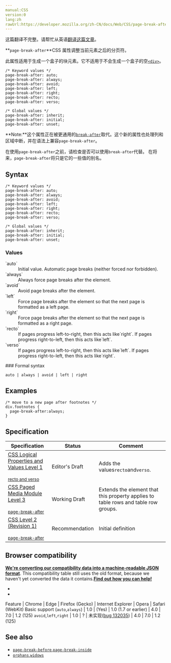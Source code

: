 ```yaml
---
manual:CSS
version:0
lang:zh
rawUrl:https://developer.mozilla.org/zh-CN/docs/Web/CSS/page-break-after
---
```




这篇翻译不完整。请帮忙从英语[翻译这篇文章](%31550 "")。







**`page-break-after`**CSS 属性调整当前元素之后的分页符。



此属性适用于生成一个盒子的块元素。它不适用于不会生成一个盒子的空[`<div>`](%408 "HTML <div> 元素 (或 HTML 文档分区元素) 是一个通用型的流内容容器，它在语义上不代表任何特定类型的内容，它可以被用来对其它元素进行分组，一般用于样式化相关的需求（使用 class 或 id 特性) 或者对具有相同特性的一组元素进行分组 (比如 lang)，它应该在没有任何其它语义元素可用时才使用 (比如 <article> 或 <nav>) 。")。






```
/* Keyword values */
page-break-after: auto;
page-break-after: always;
page-break-after: avoid;
page-break-after: left;
page-break-after: right;
page-break-after: recto;
page-break-after: verso;

/* Global values */
page-break-after: inherit;
page-break-after: initial;
page-break-after: unset;
```






**Note:**这个属性正在被更通用的[`break-after`](%27872 "break-after CSS 属性描述在生成的盒子之后的页面，列或区域中断行为（换句话说，如何以及是否中断）。如果没有生成的盒子，属性将被忽略。")取代。这个新的属性也处理列和区域中断，并在语法上兼容`page-break-after`。



在使用`page-break-after`之前，请检查是否可以使用`break-after`代替。 在将来，`page-break-after`将只是它的一些值的别名。











## Syntax<a name="Syntax"></a>

```
/* Keyword values */
page-break-after: auto;
page-break-after: always;
page-break-after: avoid;
page-break-after: left;
page-break-after: right;
page-break-after: recto;
page-break-after: verso;

/* Global values */
page-break-after: inherit;
page-break-after: initial;
page-break-after: unset;
```

### Values<a name="Values"></a>
<dl><dt id=''>`auto`</dt><dd>Initial value. Automatic page breaks (neither forced nor forbidden).</dd><dt id=''>`always`</dt><dd>Always force page breaks after the element.</dd><dt id=''>`avoid`</dt><dd>Avoid page breaks after the element.</dd><dt id=''>`left`</dt><dd>Force page breaks after the element so that the next page is formatted as a left page.</dd><dt id=''>`right`</dt><dd>Force page breaks after the element so that the next page is formatted as a right page.</dd><dt id=''>`recto`<i></i></dt><dd>If pages progress left-to-right, then this acts like`right`. If pages progress right-to-left, then this acts like`left`.</dd><dt id=''>`verso`<i></i></dt><dd>If pages progress left-to-right, then this acts like`left`. If pages progress right-to-left, then this acts like`right`.</dd></dl>
### Formal syntax<a name="Formal_syntax"></a>

```
auto | always | avoid | left | right
```

## Examples<a name="Examples"></a>

```
/* move to a new page after footnotes */
div.footnotes { 
  page-break-after:always; 
}
```

## Specification<a name="Specification"></a>

Specification | Status | Comment 
 ---  |  ---  |  ---  | 
[CSS Logical Properties and Values Level 1<br></br><small>recto and verso</small>](%29221 "") | Editor&#39;s Draft | Adds the values`recto`and`verso`. 
[CSS Paged Media Module Level 3<br></br><small>page-break-after</small>](%31551 "") | Working Draft | Extends the element that this property applies to table rows and table row groups. 
[CSS Level 2 (Revision 1)<br></br><small>page-break-after</small>](%31552 "") | Recommendation | Initial definition 


## Browser compatibility<a name="Browser_Compatibility"></a>


**[We&#39;re converting our compatibility data into a machine-readable JSON format](%3344 "")**. This compatibility table still uses the old format, because we haven&#39;t yet converted the data it contains.**[Find out how you can help!](%3392 "")**


* 
* 

Feature | Chrome | Edge | Firefox (Gecko) | Internet Explorer | Opera | Safari (WebKit) 
Basic support (`auto`,`always`) | 1.0 | (Yes) | 1.0 (1.7 or earlier) | 4.0 | 7.0 | 1.2 (125) 
`avoid`,`left`,`right` | 1.0 | ? | 未实现([bug 132035](%31553 "Implement missing page-break-* CSS2.1 features")) | 4.0 | 7.0 | 1.2 (125) 




## See also<a name="See_also"></a>

* [`page-break-before`](%31554 "en/CSS/page-break-before"),[`page-break-inside`](%31555 "en/CSS/page-break-inside")
* [`orphans`](%31556 "de/CSS/orphans"),[`widows`](%31557 "en/CSS/widows")



